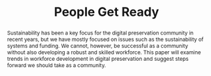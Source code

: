 ---
abstract: Sustainability has been a key focus for the digital preservation community
  in recent years, but we have mostly focused on issues such as the sustainability
  of systems and funding. We cannot, however, be successful as a community without
  also developing a robust and skilled workforce. This paper will examine trends in
  workforce development in digital preservation and suggest steps forward we should
  take as a community.
creators:
- McMeekin, Sharon
date: null
document_url: https://services.phaidra.univie.ac.at/api/object/o:1081732/download
grand_parent: iPRES
institutions: []
keywords: []
landing_page_url: https://phaidra.univie.ac.at/o:1081732
language: eng
layout: publication
license: CC BY 4.0 International
notes_url: null
parent: iPRES 2019
presentation_url: null
publication_type: paper
size: 252520
source_name: iPRES
title: 'People Get Ready '
year: 2019
---